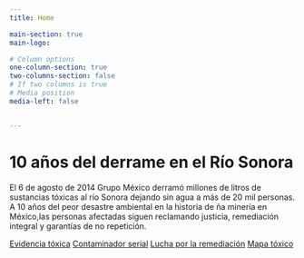 ```yaml
---
title: Home

main-section: true
main-logo:

# Column options
one-column-section: true
two-columns-section: false
# If two columns is true
# Media position
media-left: false


---
```

# 10 años del derrame en el Río Sonora

El 6 de agosto de 2014 Grupo México derramó millones de litros de sustancias tóxicas al río Sonora dejando sin agua a más de 20 mil personas. A 10 años del peor desastre ambiental en la historia de ña minería en México,las personas afectadas siguen reclamando justicia, remediación integral y garantías de no repetición.

[Evidencia tóxica]()
[Contaminador serial]()
[Lucha por la remediación]()
[Mapa tóxico]()




